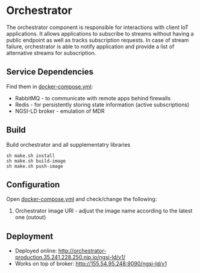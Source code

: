 # Orchestrator

The orchestrator component is responsible for interactions with client IoT applications. It allows applications to subscribe to streams without having a public endpoint as well as tracks subscription requests. In case of stream failure, orchestrator is able to notify application and provide a list of alternative streams for subscription. 

## Service Dependencies

Find them in [docker-compose.yml](com.agtinternational.iotcrawler.orchestrator/docker-compose.yml):
* RabbitMQ - to communicate with remote apps behind firewalls
* Redis - for persistently storing state information (active subscriptions)
* NGSI-LD broker - emulation of MDR


## Build

Build orchestrator and all supplementatry libraries

```
sh make.sh install
sh make.sh build-image
sh make.sh push-image
```


## Configuration

Open [docker-compose.yml](com.agtinternational.iotcrawler.orchestrator/docker-compose.yml) and check/change the following:

1) Orchestrator image URI - adjust the image name according to the latest one (outout)  

## Deployment   
* Deployed online: http://orchestrator-production.35.241.228.250.nip.io/ngsi-ld/v1/
* Works on top of broker: http://155.54.95.248:9090/ngsi-ld/v1

